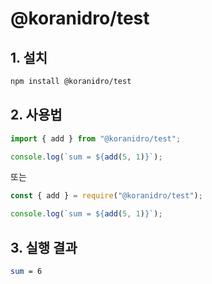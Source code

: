 # @koranidro/test

## 1. 설치

```bash
npm install @koranidro/test
```

## 2. 사용법

```javascript
import { add } from "@koranidro/test";

console.log(`sum = ${add(5, 1)}`);
```

또는

```javascript
const { add } = require("@koranidro/test");

console.log(`sum = ${add(5, 1)}`);
```

## 3. 실행 결과

```bash
sum = 6
```